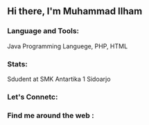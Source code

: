 <h2 align = center">Hi there, I'm Muhammad Ilham </h2>

### Language and Tools:
<p>
Java Programming Languege, PHP, HTML
</p>

### Stats:
<p>
Sdudent at SMK Antartika 1 Sidoarjo
</p>

### Let's Connetc:
<p>

</p>

### Find me around the web :
